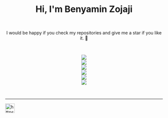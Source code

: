 <h1 align="center">Hi, I'm Benyamin Zojaji</h1>
<br/>

<p align="center">
    I would be happy if you check my repositories and give me a star if you like it. 🌟
</p>
<br/>
 

<p align="center">
  <a href="https://github.com/BenyaminZojaji">
      <img src="https://skillicons.dev/icons?i=git,docker,aws,heroku,cloudflare,githubactions,github,gitlab,kali,nginx,postman,graphql,vim" /><br/>
      <img src="https://skillicons.dev/icons?i=django,fastapi,flask,pytorch,qt,sklearn,selenium,tensorflow,opencv" /><br/> 
      <img src="https://skillicons.dev/icons?i=c,cpp,matlab,py" /><br/>
      <img src="https://skillicons.dev/icons?i=mongodb,mysql,postgres,redis,sqlite" /><br/>
      <img src="https://skillicons.dev/icons?i=arduino,raspberrypi" /><br/>
      <img src="https://skillicons.dev/icons?i=css,html,bootstrap" /><br/>
  </a>
</p>

<br/>

---

<p align="left">
<a href="https://linkedin.com/in/https://www.linkedin.com/in/benyaminzojaji/" target="blank"><img align="center" src="https://raw.githubusercontent.com/rahuldkjain/github-profile-readme-generator/master/src/images/icons/Social/linked-in-alt.svg" alt="https://www.linkedin.com/in/benyaminzojaji/" height="30" width="30" /></a>
</p>

